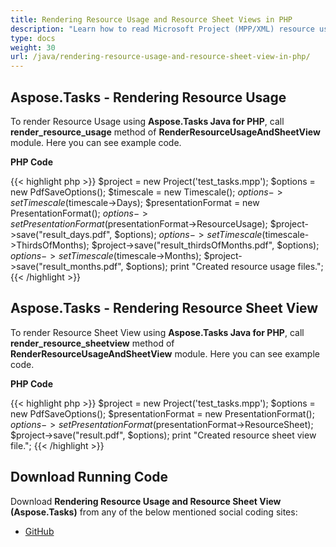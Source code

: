 ```yaml
---
title: Rendering Resource Usage and Resource Sheet Views in PHP
description: "Learn how to read Microsoft Project (MPP/XML) resource usage and resource sheet views using Aspose.Tasks Java for PHP."
type: docs
weight: 30
url: /java/rendering-resource-usage-and-resource-sheet-view-in-php/
---
```


## **Aspose.Tasks - Rendering Resource Usage**
To render Resource Usage using **Aspose.Tasks Java for PHP**, call **render_resource_usage** method of **RenderResourceUsageAndSheetView** module. Here you can see example code.

**PHP Code**

{{< highlight php >}}
$project = new Project('test_tasks.mpp');
$options = new PdfSaveOptions();
$timescale = new Timescale();
$options->setTimescale($timescale->Days);
$presentationFormat = new PresentationFormat();
$options->setPresentationFormat($presentationFormat->ResourceUsage);
$project->save("result_days.pdf", $options);
$options->setTimescale($timescale->ThirdsOfMonths);
$project->save("result_thirdsOfMonths.pdf", $options);
$options->setTimescale($timescale->Months);
$project->save("result_months.pdf", $options);
print "Created resource usage files.";
{{< /highlight >}}

## **Aspose.Tasks - Rendering Resource Sheet View**
To render Resource Sheet View using **Aspose.Tasks Java for PHP**, call **render_resource_sheetview** method of **RenderResourceUsageAndSheetView** module. Here you can see example code.

**PHP Code**

{{< highlight php >}}
$project = new Project('test_tasks.mpp');
$options = new PdfSaveOptions();
$presentationFormat = new PresentationFormat();
$options->setPresentationFormat($presentationFormat->ResourceSheet);
$project->save("result.pdf", $options);
print "Created resource sheet view file.";
{{< /highlight >}}

## **Download Running Code**
Download **Rendering Resource Usage and Resource Sheet View (Aspose.Tasks)** from any of the below mentioned social coding sites:

- [GitHub](https://github.com/aspose-tasks/Aspose.Tasks-for-Java/blob/master/Plugins/Aspose_Tasks_Java_for_PHP/src/aspose/tasks/WorkingWithResources/RenderResourceUsageAndSheetView.php)
